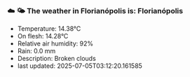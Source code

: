 ### ☁️ 🌤️  The weather in Florianópolis is: Florianópolis

- Temperature: 14.38°C
- On flesh: 14.28°C
- Relative air humidity: 92%
- Rain: 0.0 mm
- Description: Broken clouds
- last updated: 2025-07-05T03:12:20.161585
